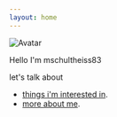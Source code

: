 ```yaml
---
layout: home
---
```


![Avatar](https://avatars.githubusercontent.com/u/2712470?v=4&size=256)

Hello I'm mschultheiss83

let's talk about

- [things i'm interested in](./blog.html).
- [more about me](./about.html).

